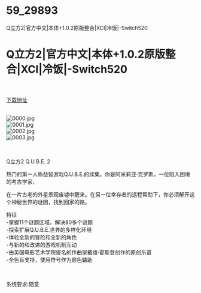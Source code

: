 # 59_29893
Q立方2|官方中文|本体+1.0.2原版整合|XCI|冷饭|-Switch520
# Q立方2|官方中文|本体+1.0.2原版整合|XCI|冷饭|-Switch520
 <br/></br>
[下载地址](https://www.switch520.cc/article/29893 "下载地址")
<br/></br>

<p><img title="0000.jpg" src="https://www.switch520.cc/muke_img/2022_04_19_7e8dec48179f0.jpg" alt="0000.jpg"><br>
<img title="0001.jpg" src="https://www.switch520.cc/muke_img/2022_04_19_f34e13afdd634.jpg" alt="0001.jpg"><br>
<img title="0002.jpg" src="https://www.switch520.cc/muke_img/2022_04_19_50ddda1f5eaec.jpg" alt="0002.jpg"><br>
<img title="0003.jpg" src="https://www.switch520.cc/muke_img/2022_04_19_7d0763902a1df.jpg" alt="0003.jpg"></p>
<p>&nbsp;</p>
<p>Q立方2 Q.U.B.E. 2</p>
<p>热门的第一人称益智游戏Q.U.B.E.的续集。你是阿米莉亚·克罗斯，一位陷入困境的考古学家，</p>
<p>在一片古老的外星景观废墟中醒来。在另一位幸存者的远程帮助下，你必须解开这个神秘世界的谜团，找到回家的路。</p>
<p>特征<br>
-掌握11个谜题区域，解决80多个谜题<br>
-探索扩展Q.U.B.E.世界的多样化环境<br>
-体验全新的冒险和全新的角色<br>
-与新的和改进的游戏机制互动<br>
-由英国电影艺术学院提名的作曲家戴维·霍斯登创作的原创乐谱<br>
-全色盲支持，使用符号作为颜色辅助</p>
<p>&nbsp;</p>
<p>系统要求:随意</p>



